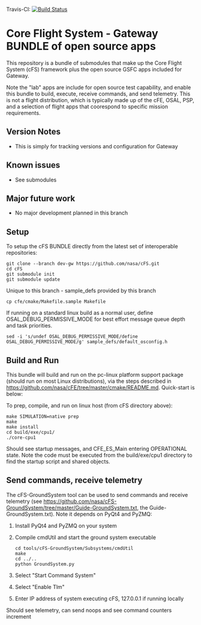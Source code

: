Travis-CI: [![Build Status](https://travis-ci.com/nasa/cFS.svg)](https://travis-ci.com/nasa/cFS)

# Core Flight System - Gateway BUNDLE of open source apps

This repository is a bundle of submodules that make up the Core Flight System (cFS) framework plus the open source GSFC apps included for Gateway.

Note the "lab" apps are include for open source test capability, and enable this bundle to build, execute, receive commands, and send telemetry.  This is not a flight distribution, which is typically made up of the cFE, OSAL, PSP, and a selection of flight apps that coorespond to specific mission requirements.

## Version Notes
  - This is simply for tracking versions and configuration for Gateway

## Known issues
  - See submodules

## Major future work
  - No major development planned in this branch

## Setup

To setup the cFS BUNDLE directly from the latest set of interoperable repositories:

    git clone --branch dev-gw https://github.com/nasa/cFS.git
    cd cFS
    git submodule init
    git submodule update

Unique to this branch - sample_defs provided by this branch

    cp cfe/cmake/Makefile.sample Makefile

If running on a standard linux build as a normal user, define OSAL_DEBUG_PERMISSIVE_MODE for best effort message queue depth and task priorities.

    sed -i 's/undef OSAL_DEBUG_PERMISSIVE_MODE/define OSAL_DEBUG_PERMISSIVE_MODE/g' sample_defs/default_osconfig.h

## Build and Run

This bundle will build and run on the pc-linux platform support package (should run on most Linux distributions), via the steps described in https://github.com/nasa/cFE/tree/master/cmake/README.md.  Quick-start is below:

To prep, compile, and run on linux host (from cFS directory above):

    make SIMULATION=native prep
    make
    make install
    cd build/exe/cpu1/
    ./core-cpu1

Should see startup messages, and CFE_ES_Main entering OPERATIONAL state.  Note the code must be executed from the build/exe/cpu1 directory to find the startup script and shared objects.

## Send commands, receive telemetry

The cFS-GroundSystem tool can be used to send commands and receive telemetry (see https://github.com/nasa/cFS-GroundSystem/tree/master/Guide-GroundSystem.txt, the Guide-GroundSystem.txt).  Note it depends on PyQt4 and PyZMQ:

1. Install PyQt4 and PyZMQ on your system
2. Compile cmdUtil and start the ground system executable

       cd tools/cFS-GroundSystem/Subsystems/cmdUtil
       make
       cd ../..
       python GroundSystem.py
    
3. Select "Start Command System"
4. Select "Enable Tlm"
5. Enter IP address of system executing cFS, 127.0.0.1 if running locally

Should see telemetry, can send noops and see command counters increment
